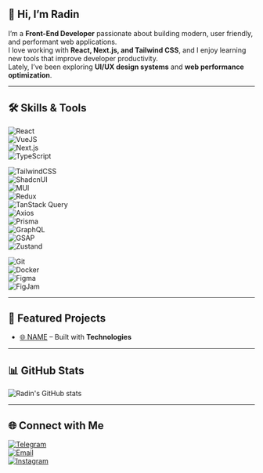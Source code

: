 ## 👋 Hi, I’m Radin  
I’m a **Front-End Developer** passionate about building modern, user friendly, and performant web applications.  
I love working with **React, Next.js, and Tailwind CSS**, and I enjoy learning new tools that improve developer productivity.  
Lately, I’ve been exploring **UI/UX design systems** and **web performance optimization**.

---

## 🛠 Skills & Tools  
![React](https://img.shields.io/badge/React-20232A?style=for-the-badge&logo=react&logoColor=61DAFB)  
![VueJS](https://img.shields.io/badge/Vue.js-35495E?style=for-the-badge&logo=vue.js&logoColor=4FC08D)  
![Next.js](https://img.shields.io/badge/Next.js-000000?style=for-the-badge&logo=next.js)  
![TypeScript](https://img.shields.io/badge/TypeScript-007ACC?style=for-the-badge&logo=typescript&logoColor=white)  


![TailwindCSS](https://img.shields.io/badge/TailwindCSS-38B2AC?style=for-the-badge&logo=tailwind-css&logoColor=white)  
![ShadcnUI](https://img.shields.io/badge/ShadcnUI-000?style=for-the-badge)  
![MUI](https://img.shields.io/badge/MUI-007FFF?style=for-the-badge&logo=mui&logoColor=white)  
![Redux](https://img.shields.io/badge/Redux-764ABC?style=for-the-badge&logo=redux&logoColor=white)  
![TanStack Query](https://img.shields.io/badge/TanStack_Query-FF4154?style=for-the-badge&logo=reactquery&logoColor=white)  
![Axios](https://img.shields.io/badge/Axios-671DDF?style=for-the-badge&logo=axios&logoColor=white)  
![Prisma](https://img.shields.io/badge/Prisma-2D3748?style=for-the-badge&logo=prisma&logoColor=white)  
![GraphQL](https://img.shields.io/badge/GraphQL-E10098?style=for-the-badge&logo=graphql&logoColor=white)  
![GSAP](https://img.shields.io/badge/GSAP-88CE02?style=for-the-badge&logo=greensock&logoColor=black)  
![Zustand](https://img.shields.io/badge/Zustand-FF9900?style=for-the-badge)  


![Git](https://img.shields.io/badge/Git-F05032?style=for-the-badge&logo=git&logoColor=white)  
![Docker](https://img.shields.io/badge/Docker-2496ED?style=for-the-badge&logo=docker&logoColor=white)  
![Figma](https://img.shields.io/badge/Figma-CB9FD2?style=for-the-badge&logo=figma&logoColor=black)  
![FigJam](https://img.shields.io/badge/FigJam-E4FF97?style=for-the-badge&logo=figma&logoColor=black)  


---

## 🚀 Featured Projects  
- [🌐 NAME](LINK) – Built with **Technologies**  

---

## 📊 GitHub Stats  
![Radin's GitHub stats](https://github-readme-stats.vercel.app/api?username=radnrp&show_icons=true&theme=radical)  

---

## 🌐 Connect with Me  
[![Telegram](https://img.shields.io/badge/Telegram-2CA5E0?style=for-the-badge&logo=telegram&logoColor=white)](https://t.me/radnrp0)  
[![Email](https://img.shields.io/badge/Email-D14836?style=for-the-badge&logo=gmail&logoColor=white)](mailto:radnrp0@gmail.com)  
[![Instagram](https://img.shields.io/badge/Instagram-E4405F?style=for-the-badge&logo=instagram&logoColor=white)](https://instagram.com/radnrp0)  
